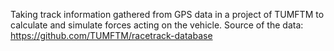 Taking track information gathered from GPS data in a project of TUMFTM to calculate and simulate forces acting on the vehicle.
Source of the data: https://github.com/TUMFTM/racetrack-database